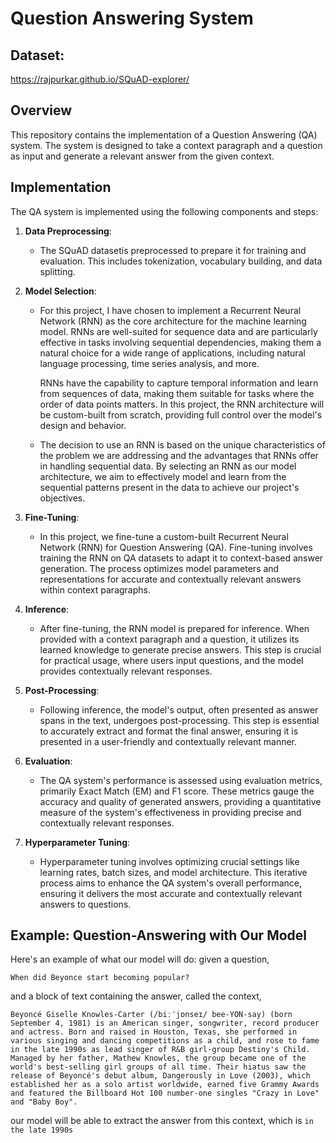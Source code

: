 # Question Answering System

## Dataset:
https://rajpurkar.github.io/SQuAD-explorer/

## Overview

This repository contains the implementation of a Question Answering (QA) system. The system is designed to take a context paragraph and a question as input and generate a relevant answer from the given context.

## Implementation

The QA system is implemented using the following components and steps:

1. **Data Preprocessing**:
   - The SQuAD datasetis preprocessed to prepare it for training and evaluation. This includes tokenization, vocabulary building, and data splitting.

2. **Model Selection**:
   - For this project, I have chosen to implement a Recurrent Neural Network (RNN) as the core architecture for the machine learning model. RNNs are well-suited for sequence data and are particularly effective in tasks involving sequential dependencies, making them a natural choice for a wide range of applications, including natural language processing, time series analysis, and more.

     RNNs have the capability to capture temporal information and learn from sequences of data, making them suitable for tasks where the order of data points matters. In this project, the RNN architecture will be custom-built from scratch, providing full control over the model's design and behavior.

   - The decision to use an RNN is based on the unique characteristics of the problem we are addressing and the advantages that RNNs offer in handling sequential data. By selecting an RNN as our model architecture, we aim to effectively model and learn from the sequential patterns present in the data to achieve our project's objectives.


3. **Fine-Tuning**:
   - In this project, we fine-tune a custom-built Recurrent Neural Network (RNN) for Question Answering (QA). Fine-tuning involves training the RNN on QA datasets to adapt it to context-based answer generation. The process optimizes model parameters and representations for accurate and contextually relevant answers within context paragraphs.

4. **Inference**:
   - After fine-tuning, the RNN model is prepared for inference. When provided with a context paragraph and a question, it utilizes its learned knowledge to generate precise answers. This step is crucial for practical usage, where users input questions, and the model provides contextually relevant responses.

5. **Post-Processing**:
   - Following inference, the model's output, often presented as answer spans in the text, undergoes post-processing. This step is essential to accurately extract and format the final answer, ensuring it is presented in a user-friendly and contextually relevant manner.

6. **Evaluation**:
   - The QA system's performance is assessed using evaluation metrics, primarily Exact Match (EM) and F1 score. These metrics gauge the accuracy and quality of generated answers, providing a quantitative measure of the system's effectiveness in providing precise and contextually relevant responses.

7. **Hyperparameter Tuning**:
   - Hyperparameter tuning involves optimizing crucial settings like learning rates, batch sizes, and model architecture. This iterative process aims to enhance the QA system's overall performance, ensuring it delivers the most accurate and contextually relevant answers to questions.

## Example: Question-Answering with Our Model
Here's an example of what our model will do: given a question,
```box
When did Beyonce start becoming popular?
```


and a block of text containing the answer, called the context,

```box
Beyoncé Giselle Knowles-Carter (/biːˈjɒnseɪ/ bee-YON-say) (born September 4, 1981) is an American singer, songwriter, record producer and actress. Born and raised in Houston, Texas, she performed in various singing and dancing competitions as a child, and rose to fame in the late 1990s as lead singer of R&B girl-group Destiny's Child. Managed by her father, Mathew Knowles, the group became one of the world's best-selling girl groups of all time. Their hiatus saw the release of Beyoncé's debut album, Dangerously in Love (2003), which established her as a solo artist worldwide, earned five Grammy Awards and featured the Billboard Hot 100 number-one singles "Crazy in Love" and "Baby Boy".
```

our model will be able to extract the answer from this context, 
which is `in the late 1990s` 